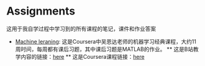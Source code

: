 # Assignments
这用于我自学过程中学习到的所有课程的笔记，课件和作业答案
- [Machine leraning](https://github.com/Lynn-Luyp/Assignments/tree/main/Coursera-Machine%20Learning): 这是Coursera中吴恩达老师的机器学习经典课程，大约11周时间，每周都有课后习题，其中课后习题是MATLAB的作业。
** 这是B站教学内容的链接：[here](https://www.bilibili.com/video/BV1Vx411Q7yn?from=search&seid=3281420596050406517&spm_id_from=333.337.0.0)
** 这是Coursera课程链接：[here](https://www.coursera.org/learn/machine-learning?)
